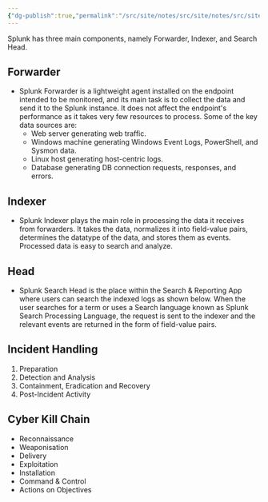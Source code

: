 ```yaml
---
{"dg-publish":true,"permalink":"/src/site/notes/src/site/notes/src/site/notes/src/site/notes/main/cs/security-operations-center/splunk/"}
---
```







Splunk has three main components, namely Forwarder, Indexer, and Search Head.

## Forwarder

- Splunk Forwarder is a lightweight agent installed on the endpoint intended to be monitored, and its main task is to collect the data and send it to the Splunk instance. It does not affect the endpoint's performance as it takes very few resources to process. Some of the key data sources are:
    - Web server generating web traffic.
    - Windows machine generating Windows Event Logs, PowerShell, and Sysmon data.
    - Linux host generating host-centric logs.
    - Database generating DB connection requests, responses, and errors.

## Indexer

- Splunk Indexer plays the main role in processing the data it receives from forwarders. It takes the data, normalizes it into field-value pairs, determines the datatype of the data, and stores them as events. Processed data is easy to search and analyze.

## Head

- Splunk Search Head is the place within the Search & Reporting App where users can search the indexed logs as shown below. When the user searches for a term or uses a Search language known as Splunk Search Processing Language, the request is sent to the indexer and the relevant events are returned in the form of field-value pairs.

## Incident Handling

1. Preparation
2. Detection and Analysis
3. Containment, Eradication and Recovery
4. Post-Incident Activity

## Cyber Kill Chain

- Reconnaissance
- Weaponisation
- Delivery
- Exploitation
- Installation
- Command & Control
- Actions on Objectives